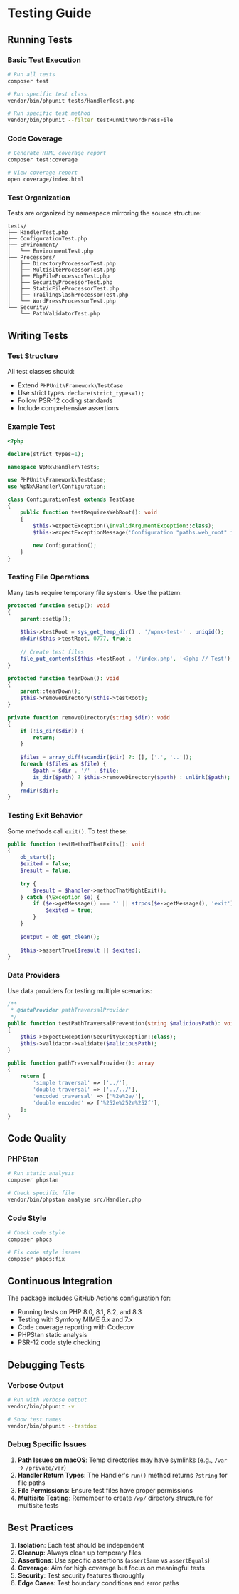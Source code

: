 # Testing Guide

## Running Tests

### Basic Test Execution

```bash
# Run all tests
composer test

# Run specific test class
vendor/bin/phpunit tests/HandlerTest.php

# Run specific test method
vendor/bin/phpunit --filter testRunWithWordPressFile
```

### Code Coverage

```bash
# Generate HTML coverage report
composer test:coverage

# View coverage report
open coverage/index.html
```

### Test Organization

Tests are organized by namespace mirroring the source structure:

```
tests/
├── HandlerTest.php
├── ConfigurationTest.php
├── Environment/
│   └── EnvironmentTest.php
├── Processors/
│   ├── DirectoryProcessorTest.php
│   ├── MultisiteProcessorTest.php
│   ├── PhpFileProcessorTest.php
│   ├── SecurityProcessorTest.php
│   ├── StaticFileProcessorTest.php
│   ├── TrailingSlashProcessorTest.php
│   └── WordPressProcessorTest.php
└── Security/
    └── PathValidatorTest.php
```

## Writing Tests

### Test Structure

All test classes should:
- Extend `PHPUnit\Framework\TestCase`
- Use strict types: `declare(strict_types=1);`
- Follow PSR-12 coding standards
- Include comprehensive assertions

### Example Test

```php
<?php

declare(strict_types=1);

namespace WpNx\Handler\Tests;

use PHPUnit\Framework\TestCase;
use WpNx\Handler\Configuration;

class ConfigurationTest extends TestCase
{
    public function testRequiresWebRoot(): void
    {
        $this->expectException(\InvalidArgumentException::class);
        $this->expectExceptionMessage('Configuration "paths.web_root" is required');

        new Configuration();
    }
}
```

### Testing File Operations

Many tests require temporary file systems. Use the pattern:

```php
protected function setUp(): void
{
    parent::setUp();
    
    $this->testRoot = sys_get_temp_dir() . '/wpnx-test-' . uniqid();
    mkdir($this->testRoot, 0777, true);
    
    // Create test files
    file_put_contents($this->testRoot . '/index.php', '<?php // Test');
}

protected function tearDown(): void
{
    parent::tearDown();
    $this->removeDirectory($this->testRoot);
}

private function removeDirectory(string $dir): void
{
    if (!is_dir($dir)) {
        return;
    }
    
    $files = array_diff(scandir($dir) ?: [], ['.', '..']);
    foreach ($files as $file) {
        $path = $dir . '/' . $file;
        is_dir($path) ? $this->removeDirectory($path) : unlink($path);
    }
    rmdir($dir);
}
```

### Testing Exit Behavior

Some methods call `exit()`. To test these:

```php
public function testMethodThatExits(): void
{
    ob_start();
    $exited = false;
    $result = false;
    
    try {
        $result = $handler->methodThatMightExit();
    } catch (\Exception $e) {
        if ($e->getMessage() === '' || strpos($e->getMessage(), 'exit') !== false) {
            $exited = true;
        }
    }
    
    $output = ob_get_clean();
    
    $this->assertTrue($result || $exited);
}
```

### Data Providers

Use data providers for testing multiple scenarios:

```php
/**
 * @dataProvider pathTraversalProvider
 */
public function testPathTraversalPrevention(string $maliciousPath): void
{
    $this->expectException(SecurityException::class);
    $this->validator->validate($maliciousPath);
}

public function pathTraversalProvider(): array
{
    return [
        'simple traversal' => ['../'],
        'double traversal' => ['../../'],
        'encoded traversal' => ['%2e%2e/'],
        'double encoded' => ['%252e%252e%252f'],
    ];
}
```

## Code Quality

### PHPStan

```bash
# Run static analysis
composer phpstan

# Check specific file
vendor/bin/phpstan analyse src/Handler.php
```

### Code Style

```bash
# Check code style
composer phpcs

# Fix code style issues
composer phpcs:fix
```

## Continuous Integration

The package includes GitHub Actions configuration for:
- Running tests on PHP 8.0, 8.1, 8.2, and 8.3
- Testing with Symfony MIME 6.x and 7.x
- Code coverage reporting with Codecov
- PHPStan static analysis
- PSR-12 code style checking

## Debugging Tests

### Verbose Output

```bash
# Run with verbose output
vendor/bin/phpunit -v

# Show test names
vendor/bin/phpunit --testdox
```

### Debug Specific Issues

1. **Path Issues on macOS**: Temp directories may have symlinks (e.g., `/var` → `/private/var`)
2. **Handler Return Types**: The Handler's `run()` method returns `?string` for file paths
3. **File Permissions**: Ensure test files have proper permissions
4. **Multisite Testing**: Remember to create `/wp/` directory structure for multisite tests

## Best Practices

1. **Isolation**: Each test should be independent
2. **Cleanup**: Always clean up temporary files
3. **Assertions**: Use specific assertions (`assertSame` vs `assertEquals`)
4. **Coverage**: Aim for high coverage but focus on meaningful tests
5. **Security**: Test security features thoroughly
6. **Edge Cases**: Test boundary conditions and error paths